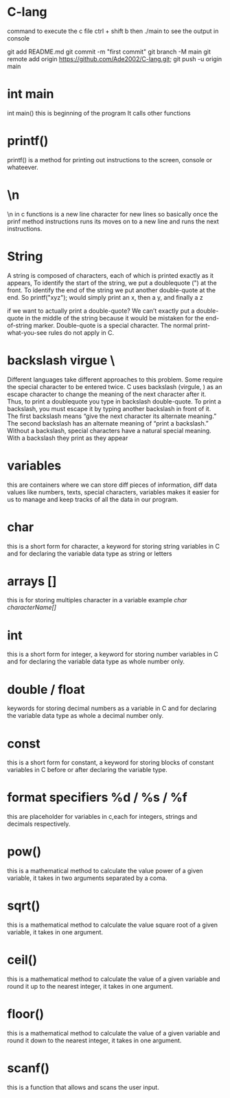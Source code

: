 # C-lang

command to execute the c file ctrl + shift b
then ./main to see the output in console

git add README.md
git commit -m "first commit"
git branch -M main
git remote add origin https://github.com/Ade2002/C-lang.git;
git push -u origin main

# int main

int main() this is beginning of the program It calls other functions

# printf()

printf() is a method for printing out instructions to the screen, console or whateever.

# \n

\n in c functions is a new line character for new lines so basically once the prinf method instructions runs its moves on to a new line and runs the next instructions.

# String

A string is composed of characters, each of which is printed exactly as it appears, To identify the start of the string, we put a doublequote (") at the front. To identify the end of the string we put another double-quote at the end.
So printf("xyz"); would simply print an x, then a y, and finally a z

if we want to actually print a double-quote? We can’t exactly put a double-quote in the middle of the string because it would be mistaken for the end-of-string marker. Double-quote is a special character. The normal print-what-you-see rules do not apply in C.

# backslash virgue \

Different languages take different approaches to this problem. Some require the special character to be entered twice. C uses backslash (virgule, \) as an escape character to change the meaning of the next character after it. Thus, to print a doublequote you type in backslash double-quote. To print a backslash, you must escape it by typing another backslash in front of it. The first backslash means “give the next character its alternate meaning.” The second backslash has an alternate meaning of “print a backslash.” Without a backslash, special characters have a natural special meaning. With a backslash they print as they appear

# variables

this are containers where we can store diff pieces of information, diff data values like numbers, texts, special characters, variables makes it easier for us to manage and keep tracks of all the data in our program.

# char

this is a short form for character, a keyword for storing string variables in C and for declaring the variable data type as string or letters

# arrays []

this is for storing multiples character in a variable example _char characterName[]_

# int

this is a short form for integer, a keyword for storing number variables in C and for declaring the variable data type as whole number only.

# double / float

keywords for storing decimal numbers as a variable in C and for declaring the variable data type as whole a decimal number only.

# const

this is a short form for constant, a keyword for storing blocks of constant variables in C before or after declaring the variable type.

# format specifiers %d / %s / %f

this are placeholder for variables in c,each for integers, strings and decimals respectively.

# pow()

this is a mathematical method to calculate the value power of a given variable, it takes in two arguments separated by a coma.

# sqrt()

this is a mathematical method to calculate the value square root of a given variable, it takes in one argument.

# ceil()

this is a mathematical method to calculate the value of a given variable and round it up to the nearest integer, it takes in one argument.

# floor()

this is a mathematical method to calculate the value of a given variable and round it down to the nearest integer, it takes in one argument.

# scanf()

this is a function that allows and scans the user input.
